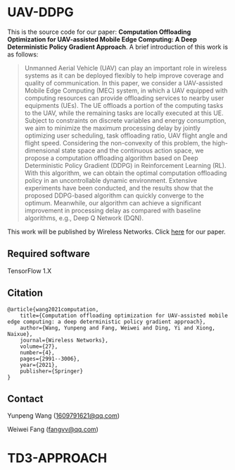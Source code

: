 # UAV-DDPG

This is the source code for our paper: **Computation Offloading Optimization for UAV-assisted Mobile Edge Computing: A Deep Deterministic Policy Gradient Approach**. A brief introduction of this work is as follows:

> Unmanned Aerial Vehicle (UAV) can play an important role in wireless systems as it can be deployed flexibly to help improve coverage and quality of communication. In this paper, we consider a UAV-assisted Mobile Edge Computing (MEC) system, in which a UAV equipped with computing resources can provide offloading services to nearby user equipments (UEs). The UE offloads a portion of the computing tasks to the UAV, while the remaining tasks are locally executed at this UE. Subject to constraints on discrete variables and energy consumption, we aim to minimize the maximum processing delay by jointly optimizing user scheduling, task offloading ratio, UAV flight angle and flight speed. Considering the non-convexity of this problem, the high-dimensional state space and the continuous action space, we propose a computation offloading algorithm based on Deep Deterministic Policy Gradient (DDPG) in Reinforcement Learning (RL). With this algorithm, we can obtain the optimal computation offloading policy in an uncontrollable dynamic environment. Extensive experiments have been conducted, and the results show that the proposed DDPG-based algorithm can quickly converge to the optimum. Meanwhile, our algorithm can achieve a significant improvement in processing delay as compared with baseline algorithms, e.g., Deep Q Network (DQN).

This work will be published by Wireless Networks. Click [here](https://link.springer.com/article/10.1007/s11276-021-02632-z) for our paper.

## Required software

TensorFlow 1.X

## Citation

	@article{wang2021computation,
  		title={Computation offloading optimization for UAV-assisted mobile edge computing: a deep deterministic policy gradient approach},
  		author={Wang, Yunpeng and Fang, Weiwei and Ding, Yi and Xiong, Naixue},
  		journal={Wireless Networks},
  		volume={27},
  		number={4},
  		pages={2991--3006},
  		year={2021},
  		publisher={Springer}
	}

## Contact

Yunpeng Wang (1609791621@qq.com)

Weiwei Fang (fangvv@qq.com)
# TD3-APPROACH
